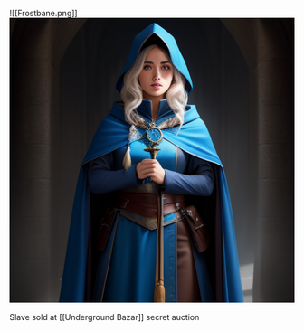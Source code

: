 ![[Frostbane.png]]
<img src="/assets/Frostbane.png"/>

Slave sold at [[Underground Bazar]] secret auction
